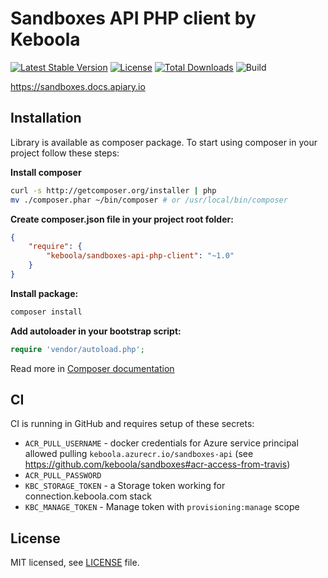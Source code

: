 # Sandboxes API PHP client by Keboola
[![Latest Stable Version](https://poser.pugx.org/keboola/sandboxes-api-php-client/v/stable.svg)](https://packagist.org/packages/keboola/sandboxes-api-php-client) [![License](https://poser.pugx.org/keboola/sandboxes-api-php-client/license.svg)](https://packagist.org/packages/keboola/sandboxes-api-php-client) [![Total Downloads](https://poser.pugx.org/keboola/sandboxes-api-php-client/downloads.svg)](https://packagist.org/packages/keboola/sandboxes-api-php-client) ![Build](https://github.com/keboola/sandboxes-api-php-client/workflows/Build/badge.svg)

<https://sandboxes.docs.apiary.io>

## Installation

Library is available as composer package.
To start using composer in your project follow these steps:

**Install composer**
  
```bash
curl -s http://getcomposer.org/installer | php
mv ./composer.phar ~/bin/composer # or /usr/local/bin/composer
```

**Create composer.json file in your project root folder:**
```json
{
    "require": {
        "keboola/sandboxes-api-php-client": "~1.0"
    }
}
```

**Install package:**

```bash
composer install
```

**Add autoloader in your bootstrap script:**

```php
require 'vendor/autoload.php';
```

Read more in [Composer documentation](http://getcomposer.org/doc/01-basic-usage.md)


## CI

CI is running in GitHub and requires setup of these secrets:
- `ACR_PULL_USERNAME` - docker credentials for Azure service principal allowed pulling `keboola.azurecr.io/sandboxes-api` (see <https://github.com/keboola/sandboxes#acr-access-from-travis>)
- `ACR_PULL_PASSWORD`
- `KBC_STORAGE_TOKEN` - a Storage token working for connection.keboola.com stack
- `KBC_MANAGE_TOKEN` - Manage token with `provisioning:manage` scope 

## License

MIT licensed, see [LICENSE](./LICENSE) file.
